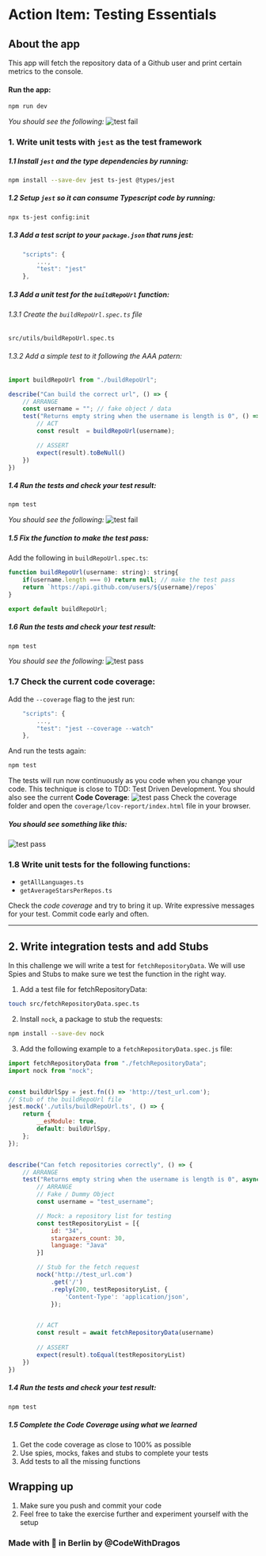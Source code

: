 # Action Item: Testing Essentials

## About the app

This app will fetch the repository data of a Github user and print certain metrics to the console.

#### Run the app:
```bash
npm run dev
```
*You should see the following:*
![test fail](examples/app_output.png)


### 1. Write unit tests with `jest` as the test framework

##### 1.1 Install `jest` and the type dependencies by running:
```bash
npm install --save-dev jest ts-jest @types/jest
```
##### 1.2 Setup `jest` so it can consume Typescript code by running:
```bash
npx ts-jest config:init
```
##### 1.3 Add a test script to your `package.json` that runs jest:
```javascript 
    "scripts": {
        ...,
        "test": "jest"
    },
```
##### 1.3 Add a unit test for the `buildRepoUrl` function:
###### 1.3.1 Create the `buildRepoUrl.spec.ts` file
```bash
src/utils/buildRepoUrl.spec.ts
```
###### 1.3.2 Add a simple test to it following the AAA patern:
```javascript
import buildRepoUrl from "./buildRepoUrl";

describe("Can build the correct url", () => {
    // ARRANGE
    const username = ""; // fake object / data
    test("Returns empty string when the username is length is 0", () => {
        // ACT
        const result  = buildRepoUrl(username);

        // ASSERT
        expect(result).toBeNull()
    })
})
```
##### 1.4 Run the tests and check your test result:
```bash
npm test
```
*You should see the following:*
![test fail](examples/test_fail.png)


##### 1.5 Fix the function to make the test pass:
Add the following in `buildRepoUrl.spec.ts`:
```javascript
function buildRepoUrl(username: string): string{
    if(username.length === 0) return null; // make the test pass
    return `https://api.github.com/users/${username}/repos`
}

export default buildRepoUrl;
```

##### 1.6 Run the tests and check your test result:
```bash
npm test
```
*You should see the following:*
![test pass](examples/test_pass.png)


### 1.7 Check the current code coverage:
Add the `--coverage` flag to the jest run:
```javascript 
    "scripts": {
        ...,
        "test": "jest --coverage --watch"
    },
```
And run the tests again:
```bash
npm test
```
The tests will run now continuously as you code when you change your code. This technique is close to TDD: Test Driven Development.
You should also see the current **Code Coverage**:
![test pass](examples/test_coverage.png)
Check the coverage folder and open the `coverage/lcov-report/index.html` file in your browser.
##### You should see something like this:
![test pass](examples/test_coverage_full.png)

### 1.8 Write unit tests for the following functions:
- `getAllLanguages.ts`
- `getAverageStarsPerRepos.ts`

Check the *code coverage* and try to bring it up. Write expressive messages for your test. Commit code early and often.


-----
## 2. Write integration tests and add Stubs

In this challenge we will write a test for `fetchRepositoryData`. We will use Spies and Stubs to make sure we test the function in the right way.

1. Add a test file for fetchRepositoryData:
```bash
touch src/fetchRepositoryData.spec.ts
```
2. Install `nock`, a package to stub the requests:
```bash
npm install --save-dev nock
```
3. Add the following example to a `fetchRepositoryData.spec.js` file:
```javascript 
import fetchRepositoryData from "./fetchRepositoryData";
import nock from "nock";


const buildUrlSpy = jest.fn(() => 'http://test_url.com');
// Stub of the buildRepoUrl file 
jest.mock('./utils/buildRepoUrl.ts', () => {
    return {
        __esModule: true,
        default: buildUrlSpy,
    };
});


describe("Can fetch repositories correctly", () => {
    // ARRANGE
    test("Returns empty string when the username is length is 0", async () => {
        // ARRANGE
        // Fake / Dummy Object
        const username = "test_username";

        // Mock: a repository list for testing
        const testRepositoryList = [{
            id: "34",
            stargazers_count: 30,
            language: "Java"
        }]

        // Stub for the fetch request
        nock('http://test_url.com')
            .get('/')
            .reply(200, testRepositoryList, {
                'Content-Type': 'application/json',
            });


        // ACT
        const result = await fetchRepositoryData(username)
        
        // ASSERT
        expect(result).toEqual(testRepositoryList)
    })
})
```
##### 1.4 Run the tests and check your test result:
```bash
npm test
```

##### 1.5 Complete the Code Coverage using what we learned
1. Get the code coverage as close to 100% as possible
2. Use spies, mocks, fakes and stubs to complete your tests
3. Add tests to all the missing functions



## Wrapping up

1. Make sure you push and commit your code
2. Feel free to take the exercise further and experiment yourself with the setup

### Made with :orange_heart: in Berlin by @CodeWithDragos
